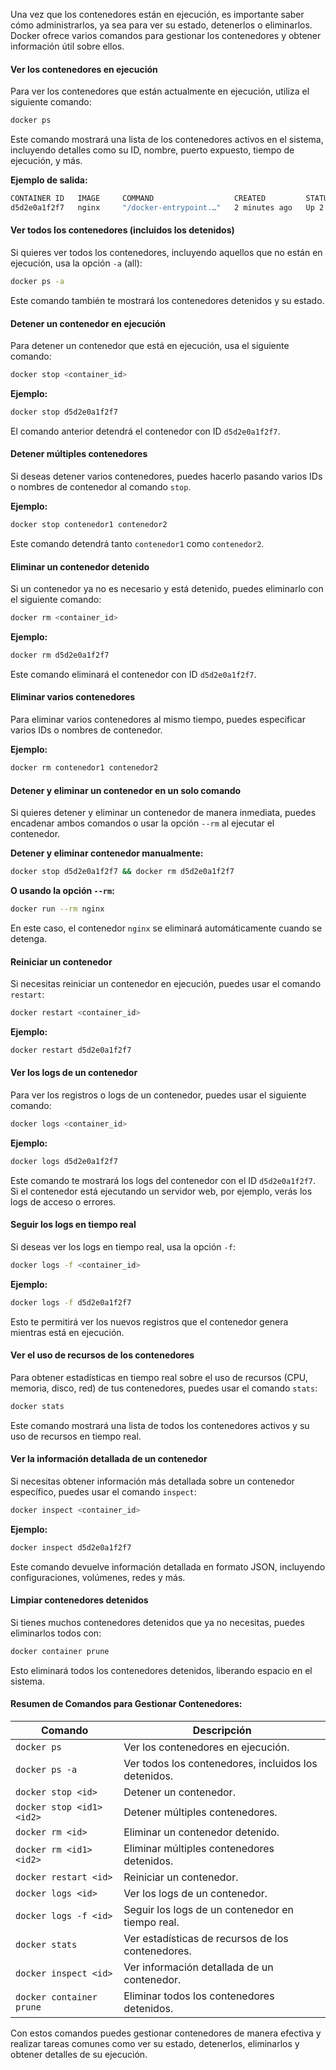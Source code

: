 
Una vez que los contenedores están en ejecución, es importante saber cómo administrarlos, ya sea para ver su estado, detenerlos o eliminarlos. Docker ofrece varios comandos para gestionar los contenedores y obtener información útil sobre ellos.

#### **Ver los contenedores en ejecución**

Para ver los contenedores que están actualmente en ejecución, utiliza el siguiente comando:

```bash
docker ps
```

Este comando mostrará una lista de los contenedores activos en el sistema, incluyendo detalles como su ID, nombre, puerto expuesto, tiempo de ejecución, y más.

**Ejemplo de salida:**

```bash
CONTAINER ID   IMAGE     COMMAND                  CREATED         STATUS         PORTS     NAMES
d5d2e0a1f2f7   nginx     "/docker-entrypoint.…"   2 minutes ago   Up 2 minutes   80/tcp    mi_web
```

#### **Ver todos los contenedores (incluidos los detenidos)**

Si quieres ver todos los contenedores, incluyendo aquellos que no están en ejecución, usa la opción `-a` (all):

```bash
docker ps -a
```

Este comando también te mostrará los contenedores detenidos y su estado.

#### **Detener un contenedor en ejecución**

Para detener un contenedor que está en ejecución, usa el siguiente comando:

```bash
docker stop <container_id>
```

**Ejemplo:**

```bash
docker stop d5d2e0a1f2f7
```

El comando anterior detendrá el contenedor con ID `d5d2e0a1f2f7`.

#### **Detener múltiples contenedores**

Si deseas detener varios contenedores, puedes hacerlo pasando varios IDs o nombres de contenedor al comando `stop`.

**Ejemplo:**

```bash
docker stop contenedor1 contenedor2
```

Este comando detendrá tanto `contenedor1` como `contenedor2`.

#### **Eliminar un contenedor detenido**

Si un contenedor ya no es necesario y está detenido, puedes eliminarlo con el siguiente comando:

```bash
docker rm <container_id>
```

**Ejemplo:**

```bash
docker rm d5d2e0a1f2f7
```

Este comando eliminará el contenedor con ID `d5d2e0a1f2f7`. 

#### **Eliminar varios contenedores**

Para eliminar varios contenedores al mismo tiempo, puedes especificar varios IDs o nombres de contenedor.

**Ejemplo:**

```bash
docker rm contenedor1 contenedor2
```

#### **Detener y eliminar un contenedor en un solo comando**

Si quieres detener y eliminar un contenedor de manera inmediata, puedes encadenar ambos comandos o usar la opción `--rm` al ejecutar el contenedor.

**Detener y eliminar contenedor manualmente:**

```bash
docker stop d5d2e0a1f2f7 && docker rm d5d2e0a1f2f7
```

**O usando la opción `--rm`:**

```bash
docker run --rm nginx
```

En este caso, el contenedor `nginx` se eliminará automáticamente cuando se detenga.

#### **Reiniciar un contenedor**

Si necesitas reiniciar un contenedor en ejecución, puedes usar el comando `restart`:

```bash
docker restart <container_id>
```

**Ejemplo:**

```bash
docker restart d5d2e0a1f2f7
```

#### **Ver los logs de un contenedor**

Para ver los registros o logs de un contenedor, puedes usar el siguiente comando:

```bash
docker logs <container_id>
```

**Ejemplo:**

```bash
docker logs d5d2e0a1f2f7
```

Este comando te mostrará los logs del contenedor con el ID `d5d2e0a1f2f7`. Si el contenedor está ejecutando un servidor web, por ejemplo, verás los logs de acceso o errores.

#### **Seguir los logs en tiempo real**

Si deseas ver los logs en tiempo real, usa la opción `-f`:

```bash
docker logs -f <container_id>
```

**Ejemplo:**

```bash
docker logs -f d5d2e0a1f2f7
```

Esto te permitirá ver los nuevos registros que el contenedor genera mientras está en ejecución.

#### **Ver el uso de recursos de los contenedores**

Para obtener estadísticas en tiempo real sobre el uso de recursos (CPU, memoria, disco, red) de tus contenedores, puedes usar el comando `stats`:

```bash
docker stats
```

Este comando mostrará una lista de todos los contenedores activos y su uso de recursos en tiempo real.

#### **Ver la información detallada de un contenedor**

Si necesitas obtener información más detallada sobre un contenedor específico, puedes usar el comando `inspect`:

```bash
docker inspect <container_id>
```

**Ejemplo:**

```bash
docker inspect d5d2e0a1f2f7
```

Este comando devuelve información detallada en formato JSON, incluyendo configuraciones, volúmenes, redes y más.

#### **Limpiar contenedores detenidos**

Si tienes muchos contenedores detenidos que ya no necesitas, puedes eliminarlos todos con:

```bash
docker container prune
```

Esto eliminará todos los contenedores detenidos, liberando espacio en el sistema.

#### **Resumen de Comandos para Gestionar Contenedores:**

| Comando                    | Descripción                                               |
|----------------------------|-----------------------------------------------------------|
| `docker ps`                | Ver los contenedores en ejecución.                        |
| `docker ps -a`             | Ver todos los contenedores, incluidos los detenidos.      |
| `docker stop <id>`         | Detener un contenedor.                                   |
| `docker stop <id1> <id2>`  | Detener múltiples contenedores.                           |
| `docker rm <id>`           | Eliminar un contenedor detenido.                          |
| `docker rm <id1> <id2>`    | Eliminar múltiples contenedores detenidos.                |
| `docker restart <id>`      | Reiniciar un contenedor.                                  |
| `docker logs <id>`         | Ver los logs de un contenedor.                            |
| `docker logs -f <id>`      | Seguir los logs de un contenedor en tiempo real.          |
| `docker stats`             | Ver estadísticas de recursos de los contenedores.         |
| `docker inspect <id>`      | Ver información detallada de un contenedor.               |
| `docker container prune`   | Eliminar todos los contenedores detenidos.                |

Con estos comandos puedes gestionar contenedores de manera efectiva y realizar tareas comunes como ver su estado, detenerlos, eliminarlos y obtener detalles de su ejecución.

